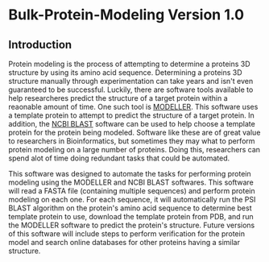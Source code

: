 # Bulk-Protein-Modeling Version 1.0

## Introduction
Protein modeling is the process of attempting to determine a proteins 3D structure by using its amino acid sequence. Determining a proteins 3D structure manually through experimentation can take years and isn't even guaranteed to be successful. Luckily, there are software tools available to help researcheres predict the structure of a target protein within a reaonable amount of time. One such tool is [MODELLER](https://salilab.org/modeller/). This software uses a template protein to attempt to predict the structure of a target protein. In addition, the [NCBI BLAST](https://blast.ncbi.nlm.nih.gov/Blast.cgi) software can be used to help choose a template protein for the protein being modeled. Software like these are of great value to researchers in Bioinformatics, but sometimes they may what to perform protein modeling on a large number of proteins. Doing this, researchers can spend alot of time doing redundant tasks that could be automated. 

This software was designed to automate the tasks for performing protein modeling using the MODELLER and NCBI BLAST softwares. This software will read a FASTA file (containing multiple sequences) and perform protein modeling on each one. For each sequence, it will automatically run the PSI BLAST algorithm on the protein's amino acid sequence to determine best template protein to use, download the template protein from PDB, and run the MODELLER software to predict the protein's structure. Future versions of this software will include steps to perform verification for the protein model and search online databases for other proteins having a similar structure.
